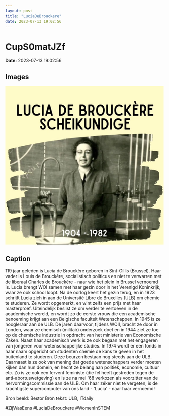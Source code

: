 ```yaml
---
layout: post
title: "LuciaDeBrouckere"
date: 2023-07-13 19:02:56
---
```


# CupS0matJZf

**Date:** 2023-07-13 19:02:56

## Images

![Image](../images/CupS0matJZf_0.jpg)

## Caption

119 jaar geleden is Lucia de Brouckère geboren in Sint-Gillis (Brussel). Haar vader is Louis de Brouckère, socialistisch politicus en niet te verwarren met de liberaal Charles de Brouckère - naar wie het plein in Brussel vernoemd is. Lucia brengt WOI samen met haar gezin door in het Verenigd Koninkrijk, waar ze ook school loopt. Na de oorlog keert het gezin terug, en in 1923 schrijft Lucia zich in aan de Université Libre de Bruxelles (ULB) om chemie te studeren. Ze wordt opgemerkt, en wint zelfs een prijs met haar masterproef. Uiteindelijk beslist ze om verder te vertoeven in de academische wereld, en wordt zo de eerste vrouw die een academische benoeming krijgt aan een Belgische faculteit Wetenschappen. In 1945 is ze hoogleraar aan de ULB. De jaren daarvoor, tijdens WOII, bracht ze door in Londen, waar ze chemisch (militair) onderzoek doet en in 1944 ziet ze toe op de chemische industrie in opdracht van het ministerie van Economische Zaken. Naast haar academisch werk is ze ook begaan met het engageren van jongeren voor wetenschappelijke studies. In 1974 wordt er een fonds in haar naam opgericht om studenten chemie de kans te geven in het buitenland te studeren. Deze beurzen bestaan nog steeds aan de ULB. Daarnaast is ze ook van mening dat goede wetenschappers verder moeten kijken dan hun domein, en hecht ze belang aan politiek, economie, cultuur etc. Zo is ze ook een fervent feministe (die fel heeft gestreden tegen de anti-abortuswetgeving) en is ze na mei '68 verkozen als voorzitter van de hervormingscommissie aan de ULB. Om haar zéker niet te vergeten, is de krachtigste supercomputer van ons land - 'Lucia' - naar haar vernoemd! 

Bron beeld: Bestor
Bron tekst: ULB, ITdaily

#ZijWasEens #LuciaDeBrouckere #WomenInSTEM

